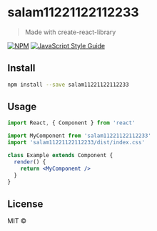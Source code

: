 # salam11221122112233

> Made with create-react-library

[![NPM](https://img.shields.io/npm/v/salam11221122112233.svg)](https://www.npmjs.com/package/salam11221122112233) [![JavaScript Style Guide](https://img.shields.io/badge/code_style-standard-brightgreen.svg)](https://standardjs.com)

## Install

```bash
npm install --save salam11221122112233
```

## Usage

```jsx
import React, { Component } from 'react'

import MyComponent from 'salam11221122112233'
import 'salam11221122112233/dist/index.css'

class Example extends Component {
  render() {
    return <MyComponent />
  }
}
```

## License

MIT © [](https://github.com/)
